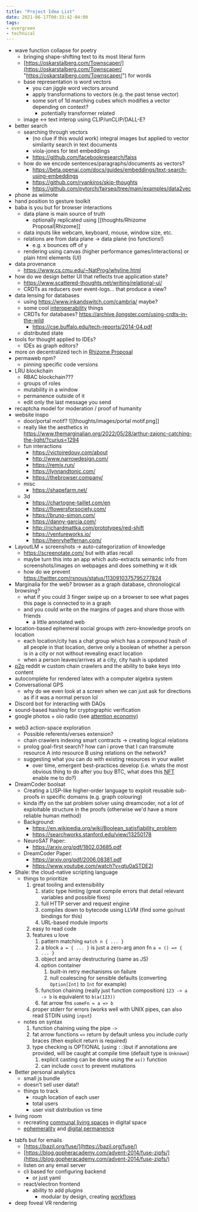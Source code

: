 ```yaml
---
title: "Project Idea List"
date: 2021-06-17T00:33:42-04:00
tags:
- evergreen
- technical
---
```


- wave function collapse for poetry
	- bringing shape-shifting text to its most literal form
	- [https://oskarstalberg.com/Townscaper/](https://oskarstalberg.com/Townscaper/ "https://oskarstalberg.com/Townscaper/") for words
	- base representation is word vectors
		- you can jiggle word vectors around
		- apply transformations to vectors (e.g. the past tense vector)
		- some sort of 1d marching cubes which modifies a vector depending on context?
			- potentially transformer related
	- image <-> text interop using CLIP/unCLIP/DALL-E?
- better search
	- searching through vectors
		- (no clue if this would work) integral images but applied to vector similarity search in text documents
		- viola-jones for text embeddings
		- https://github.com/facebookresearch/faiss
	- how do we encode sentences/paragraphs/documents as vectors?
		- https://beta.openai.com/docs/guides/embeddings/text-search-using-embeddings
		- https://github.com/ryankiros/skip-thoughts
		- https://github.com/pytorch/fairseq/tree/main/examples/data2vec
- phone as wiimote
- hand position to gesture toolkit
-   baba is you but for browser interactions
	-   data plane is main source of truth
		- optionally replicated using [[thoughts/Rhizome Proposal|Rhizome]]
	-   data inputs like webcam, keyboard, mouse, window size, etc.
	-   relations are from data plane → data plane (no functions!)
		- e.g. x bounces off of y
	-   rendering using canvas (higher performance games/interactions) or plain html elements (UI)
- data provenance
	- https://www.cs.cmu.edu/~NatProg/whyline.html
- how do we design better UI that reflects true application state?
	- https://www.scattered-thoughts.net/writing/relational-ui/
	- CRDTs as reducers over event-logs... that produce a view?
- data lensing for databases
	- using https://www.inkandswitch.com/cambria/ maybe?
	- some cool [interoperability](thoughts/interoperability.md) things
	- CRDTs for databases? https://archive.jlongster.com/using-crdts-in-the-wild
		- https://cse.buffalo.edu/tech-reports/2014-04.pdf
	- distributed state
-   tools for thought applied to IDEs?
	-   IDEs as graph editors?
- more on decentralized tech in [Rhizome Proposal](thoughts/Rhizome%20Proposal.md)
- permaweb npm?
	- pinning specific code versions
-   LRU blockchain
	-   RBAC blockchain???
	-   groups of roles
	-   mutability in a window
	-   permanence outside of it
	-   edit only the last message you send
-   recaptcha model for moderation / proof of humanity
-  website inspo
	- door/portal motif? ![[thoughts/images/portal motif.png]]
	- really like the aesthetics in https://www.themarginalian.org/2022/05/28/arthur-zajonc-catching-the-light/?curius=1294
	- fun interactions
		- https://victoiredouy.com/about
		- http://www.narrowdesign.com/
		- https://remix.run/
		- https://lynnandtonic.com/
		- https://thebrowser.company/
	- misc
		- https://shapefarm.net/
	- 3d
		- https://chartogne-taillet.com/en
		- https://flowersforsociety.com/
		- https://bruno-simon.com/
		- https://danny-garcia.com/
		- http://richardmattka.com/prototypes/red-shift
		- https://ventureworks.io/
		- https://henryheffernan.com/
-   LayoutLM + screenshots → auto-categorization of knowledge
	- https://screenotate.com/ but with atlas recall
    -  maybe turn this into an app which auto-extracts semantic info from screenshots/images on webpages and does something w it idk
    - how do we prevent https://twitter.com/rsnous/status/1130910375795277824
-   Marginalia for the web? browser as a graph database, chronological browsing?
    -   what if you could 3 finger swipe up on a browser to see what pages this page is connected to in a graph
    -   and you could write on the margins of pages and share those with friends
        -   a little annotated web
-   location-based ephemeral social groups with zero-knowledge proofs on location
    -   each location/city has a chat group which has a compound hash of all people in that location, derive only a boolean of whether a person is in a city or not without revealing exact location
    -   when a person leaves/arrives at a city, city hash is updated
-   [p2p](thoughts/peer-to-peer.md) reddit w custom chain crawlers and the ability to bake keys into content
-   autocomplete for rendered latex with a computer algebra system
- Conversational GPS
  - why do we even look at a screen when we can just ask for directions as if it was a normal person lol
- Discord bot for interacting with DAOs
- sound-based hashing for cryptographic verification
- google photos + olo radio (see [attention economy](thoughts/attention%20economy.md))
* web3 action-space exploration
	* Possible referents/verses extension?
	- chain crawlers indexing smart contracts → creating logical relations
	- prolog goal-first search? how can i prove that I can transmute resource A into resource B using relations on the network?
	- suggesting what you can do with existing resources in your wallet
		- over time, emergent best-practices develop (i.e. whats the most obvious thing to do after you buy BTC, what does this [NFT](thoughts/NFT.md) enable me to do?)
* DreamCoder boolsat
	* Creating a LISP-like higher-order language to exploit reusable sub-proofs in specific domains (e.g. graph colouring)
	* kinda iffy on the sat problem solver using dreamcoder, not a lot of exploitable structure in the proofs (otherwise we'd have a more reliable human method)
	* Background:
		- https://en.wikipedia.org/wiki/Boolean_satisfiability_problem
		- https://searchworks.stanford.edu/view/13250178
	- NeuroSAT Paper:
		- https://arxiv.org/pdf/1802.03685.pdf
	- DreamCoder Paper:
		- https://arxiv.org/pdf/2006.08381.pdf
		- https://www.youtube.com/watch?v=qtu0aSTDE2I
* Shale: the cloud-native scripting language
	* things to prioritize
		1. great tooling and extensibility
			1. static type hinting (great compile errors that detail relevant variables and possible fixes)
			2. full HTTP server and request engine
			3. compiles down to bytecode using LLVM (find some go/rust bindings for this)
			4. URL-based module imports
		2. easy to read code
		3. features u love
			1. pattern matching `match n { ... }`
			2. a block `a = { ... }` is just a zero-arg anon fn `a = () => { ... }`
			3. object and array destructuring (same as JS)
			4. option container
				1. built-in retry mechanisms on failure
				2. null coalescing for sensible defaults (converting `Option[Int]` to `Int` for example)
			5. function chaining (really just function composition) `123 -> a -> b` is equivalent to `b(a(123))`
			6. fat arrow fns `someFn = a => b`
		4. proper stderr for errors (works well with UNIX pipes, can also read STDIN using `input`)
	* notes on syntax
		1. function chaining using the pipe `->`
		2. fat arrow functions `=>` return by default unless you include curly braces (then explicit return is required)
		3. type checking is OPTIONAL (using `::`)but if annotations are provided, will be caught at compile time (default type is `Unknown`)
			1. explicit casting can be done using the `as()` function
			2. can include `const` to prevent mutations
* Better personal analytics
	* small js bundle
	* doesn't sell user data!!
	* things to track
		* rough location of each user
		* total users
		* user visit distribution vs time
* living room
	* recreating [communal living spaces](/thoughts/communities) in digital space
	* [ephemerality](thoughts/ephemereal%20content.md) and [digital permanence](thoughts/digital%20permanence.md)
- tabfs but for emails
	* [](https://bazil.org/fuse/)[https://bazil.org/fuse/](https://bazil.org/fuse/)
	- [](https://blog.gopheracademy.com/advent-2014/fuse-zipfs/)[https://blog.gopheracademy.com/advent-2014/fuse-zipfs/](https://blog.gopheracademy.com/advent-2014/fuse-zipfs/)
	-   listen on any email server
	-   cli based for configuring backend
	    -   or just yaml
	-   react/electron frontend
	    -   ability to add plugins
	        -   modular by design, creating [workflows](thoughts/workflows.md)
-  deep foveal VR rendering